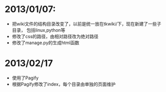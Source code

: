 # 2013/01/07:
* 把wiki文件的结构目录改变了，以前是统一放在tkwiki/下，现在新建了一些子目录，
包括linux,python等
* 修改了css的路径，由相对路径改为绝对路径
* 修改了manage.py的生成html函数

# 2013/02/17
* 使用了Pagify
* 根据Pagify修改了index，每个目录由单独的页面维护
